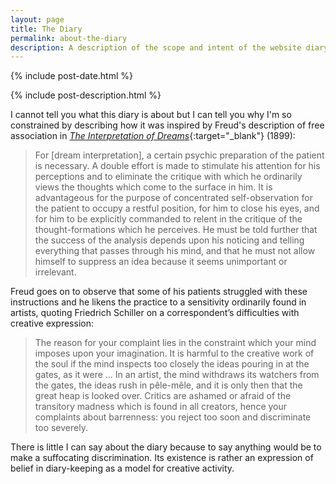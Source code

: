 ```yaml
---
layout: page
title: The Diary
permalink: about-the-diary
description: A description of the scope and intent of the website diary, such as these can be remarked upon without contradicting the very same
---
```

{% include post-date.html %}

{% include post-description.html %}

I cannot tell you what this diary is about but I can tell you why I'm so constrained by describing how it was inspired by Freud's description of free association in [*The Interpretation of Dreams*](https://www.gutenberg.org/ebooks/66048){:target="_blank"} (1899):

<!--more-->

> For [dream interpretation], a certain psychic preparation of the patient is necessary. A double effort is made to stimulate his attention for his perceptions and to eliminate the critique with which he ordinarily views the thoughts which come to the surface in him. It is advantageous for the purpose of concentrated self-observation for the patient to occupy a restful position, for him to close his eyes, and for him to be explicitly commanded to relent in the critique of the thought-formations which he perceives. He must be told further that the success of the analysis depends upon his noticing and telling everything that passes through his mind, and that he must not allow himself to suppress an idea because it seems unimportant or irrelevant.

Freud goes on to observe that some of his patients struggled with these instructions and he likens the practice to a sensitivity ordinarily found in artists, quoting Friedrich Schiller on a correspondent’s difficulties with creative expression:

> The reason for your complaint lies in the constraint which your mind imposes upon your imagination. It is harmful to the creative work of the soul if the mind inspects too closely the ideas pouring in at the gates, as it were … In an artist, the mind withdraws its watchers from the gates, the ideas rush in pêle-mêle, and it is only then that the great heap is looked over. Critics are ashamed or afraid of the transitory madness which is found in all creators, hence your complaints about barrenness: you reject too soon and discriminate too severely.

There is little I can say about the diary because to say anything would be to make a suffocating discrimination. Its existence is rather an expression of belief in diary-keeping as a model for creative activity.